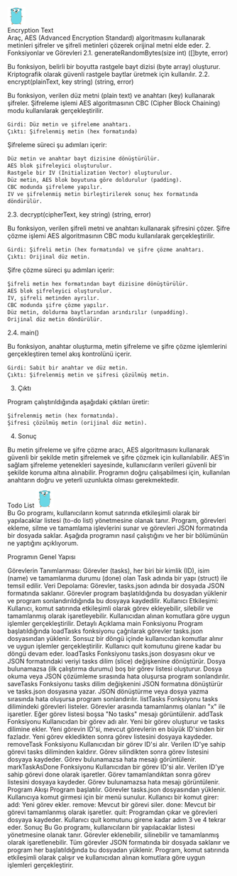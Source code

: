   <a href="https://golang.org/" target="_blank" rel="noreferrer"> 
        <img src="https://raw.githubusercontent.com/devicons/devicon/master/icons/go/go-original.svg" alt="golang" width="40" height="40"/> 
    </a> <br>
Encryption Text <br>
Araç, AES (Advanced Encryption Standard) algoritmasını kullanarak metinleri şifreler ve şifreli metinleri çözerek orijinal metni elde eder.
2. Fonksiyonlar ve Görevleri
2.1. generateRandomBytes(size int) ([]byte, error)

Bu fonksiyon, belirli bir boyutta rastgele bayt dizisi (byte array) oluşturur. Kriptografik olarak güvenli rastgele baytlar üretmek için kullanılır.
2.2. encrypt(plainText, key string) (string, error)

Bu fonksiyon, verilen düz metni (plain text) ve anahtarı (key) kullanarak şifreler. Şifreleme işlemi AES algoritmasının CBC (Cipher Block Chaining) modu kullanılarak gerçekleştirilir.

    Girdi: Düz metin ve şifreleme anahtarı.
    Çıktı: Şifrelenmiş metin (hex formatında)

Şifreleme süreci şu adımları içerir:

    Düz metin ve anahtar bayt dizisine dönüştürülür.
    AES blok şifreleyici oluşturulur.
    Rastgele bir IV (Initialization Vector) oluşturulur.
    Düz metin, AES blok boyutuna göre doldurulur (padding).
    CBC modunda şifreleme yapılır.
    IV ve şifrelenmiş metin birleştirilerek sonuç hex formatında döndürülür.

2.3. decrypt(cipherText, key string) (string, error)

Bu fonksiyon, verilen şifreli metni ve anahtarı kullanarak şifresini çözer. Şifre çözme işlemi AES algoritmasının CBC modu kullanılarak gerçekleştirilir.

    Girdi: Şifreli metin (hex formatında) ve şifre çözme anahtarı.
    Çıktı: Orijinal düz metin.

Şifre çözme süreci şu adımları içerir:

    Şifreli metin hex formatından bayt dizisine dönüştürülür.
    AES blok şifreleyici oluşturulur.
    IV, şifreli metinden ayrılır.
    CBC modunda şifre çözme yapılır.
    Düz metin, doldurma baytlarından arındırılır (unpadding).
    Orijinal düz metin döndürülür.

2.4. main()

Bu fonksiyon, anahtar oluşturma, metin şifreleme ve şifre çözme işlemlerini gerçekleştiren temel akış kontrolünü içerir.

    Girdi: Sabit bir anahtar ve düz metin.
    Çıktı: Şifrelenmiş metin ve şifresi çözülmüş metin.

3. Çıktı

Program çalıştırıldığında aşağıdaki çıktıları üretir:

    Şifrelenmiş metin (hex formatında).
    Şifresi çözülmüş metin (orijinal düz metin).

4. Sonuç

Bu metin şifreleme ve şifre çözme aracı, AES algoritmasını kullanarak güvenli bir şekilde metin şifrelemek ve şifre çözmek için kullanılabilir. AES'in sağlam şifreleme yetenekleri sayesinde, kullanıcıların verileri güvenli bir şekilde koruma altına alınabilir. Programın doğru çalışabilmesi için, kullanılan anahtarın doğru ve yeterli uzunlukta olması gerekmektedir.

 Todo List <a href="https://golang.org/" target="_blank" rel="noreferrer"> 
        <img src="https://raw.githubusercontent.com/devicons/devicon/master/icons/go/go-original.svg" alt="golang" width="40" height="40"/> 
    </a> <br>
    Bu Go programı, kullanıcıların komut satırında etkileşimli olarak bir yapılacaklar listesi (to-do list) yönetmesine olanak tanır. Program, görevleri ekleme, silme ve tamamlama işlevlerini sunar ve görevleri JSON formatında bir dosyada saklar. Aşağıda programın nasıl çalıştığını ve her bir bölümünün ne yaptığını açıklıyorum.

Programın Genel Yapısı

Görevlerin Tanımlanması: Görevler (tasks), her biri bir kimlik (ID), isim (name) ve tamamlanma durumu (done) olan Task adında bir yapı (struct) ile temsil edilir.
Veri Depolama: Görevler, tasks.json adında bir dosyada JSON formatında saklanır. Görevler program başlatıldığında bu dosyadan yüklenir ve program sonlandırıldığında bu dosyaya kaydedilir.
Kullanıcı Etkileşimi: Kullanıcı, komut satırında etkileşimli olarak görev ekleyebilir, silebilir ve tamamlanmış olarak işaretleyebilir. Kullanıcıdan alınan komutlara göre uygun işlemler gerçekleştirilir.
Detaylı Açıklama
main Fonksiyonu
Program başlatıldığında loadTasks fonksiyonu çağrılarak görevler tasks.json dosyasından yüklenir.
Sonsuz bir döngü içinde kullanıcıdan komutlar alınır ve uygun işlemler gerçekleştirilir. Kullanıcı quit komutunu girene kadar bu döngü devam eder.
loadTasks Fonksiyonu
tasks.json dosyasını okur ve JSON formatındaki veriyi tasks dilim (slice) değişkenine dönüştürür.
Dosya bulunamazsa (ilk çalıştırma durumu) boş bir görev listesi oluşturur.
Dosya okuma veya JSON çözümleme sırasında hata oluşursa program sonlandırılır.
saveTasks Fonksiyonu
tasks dilim değişkenini JSON formatına dönüştürür ve tasks.json dosyasına yazar.
JSON dönüştürme veya dosya yazma sırasında hata oluşursa program sonlandırılır.
listTasks Fonksiyonu
tasks dilimindeki görevleri listeler. Görevler arasında tamamlanmış olanları "x" ile işaretler.
Eğer görev listesi boşsa "No tasks" mesajı görüntülenir.
addTask Fonksiyonu
Kullanıcıdan bir görev adı alır.
Yeni bir görev oluşturur ve tasks dilimine ekler. Yeni görevin ID'si, mevcut görevlerin en büyük ID'sinden bir fazladır.
Yeni görev ekledikten sonra görev listesini dosyaya kaydeder.
removeTask Fonksiyonu
Kullanıcıdan bir görev ID'si alır.
Verilen ID'ye sahip görevi tasks diliminden kaldırır.
Görev silindikten sonra görev listesini dosyaya kaydeder.
Görev bulunamazsa hata mesajı görüntülenir.
markTaskAsDone Fonksiyonu
Kullanıcıdan bir görev ID'si alır.
Verilen ID'ye sahip görevi done olarak işaretler.
Görev tamamlandıktan sonra görev listesini dosyaya kaydeder.
Görev bulunamazsa hata mesajı görüntülenir.
Program Akışı
Program başlatılır.
Görevler tasks.json dosyasından yüklenir.
Kullanıcıya komut girmesi için bir menü sunulur.
Kullanıcı bir komut girer:
add: Yeni görev ekler.
remove: Mevcut bir görevi siler.
done: Mevcut bir görevi tamamlanmış olarak işaretler.
quit: Programdan çıkar ve görevleri dosyaya kaydeder.
Kullanıcı quit komutunu girene kadar adım 3 ve 4 tekrar eder.
Sonuç
Bu Go programı, kullanıcıların bir yapılacaklar listesi yönetmesine olanak tanır. Görevler eklenebilir, silinebilir ve tamamlanmış olarak işaretlenebilir. Tüm görevler JSON formatında bir dosyada saklanır ve program her başlatıldığında bu dosyadan yüklenir. Program, komut satırında etkileşimli olarak çalışır ve kullanıcıdan alınan komutlara göre uygun işlemleri gerçekleştirir.
















